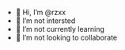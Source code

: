 - 👋 Hi, I’m @rzxx
- 👀 I’m not intersted
- 🌱 I’m not currently learning
- 💞️ I’m not looking to collaborate

<!---
rzxx/rzxx is a ✨ special ✨ repository because its `README.md` (this file) appears on your GitHub profile.
You can click the Preview link to take a look at your changes.
--->
